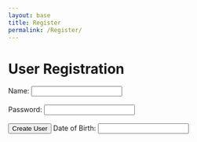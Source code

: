 ```yaml
---
layout: base
title: Register
permalink: /Register/
---
```


<html lang="en">
    <title>User Registration</title>
    <h1>User Registration</h1>
    <form id="registrationForm">
        <label for="name">Name:</label>
        <input type="text" id="name" name="name" required><br><br>       
        <label for="password">Password:</label>
        <input type="password" id="password" name="password" required><br><br>
        <input type="submit" value="Create User">
        <label for="dob">Date of Birth:</label>
        <input type="dob" id="dob" name="dob" required><br><br>
    </form>
    <script>
        document.getElementById('registrationForm').addEventListener('submit', function(event) {
            event.preventDefault(); // Prevent form submission
            // Get form data
            const formData = new FormData(this);           
            // Make POST request to backend API endpoint for user creation
            fetch('http://127.0.0.1:8240/api/users/create', {
                method: 'POST',
                body: formData
            })
            .then(response => {
                if (response.ok) {
                    // Redirect to login page or dashboard upon successful user creation
                    window.location.href = '/login'; // Replace with your desired URL
                } else {
                    // Handle failed user creation (show error message, etc.)
                    console.error('User creation failed');
                }
            })
            .catch(error => {
                console.error('Error:', error);
            });
        });
    </script>
</body>
</html>
